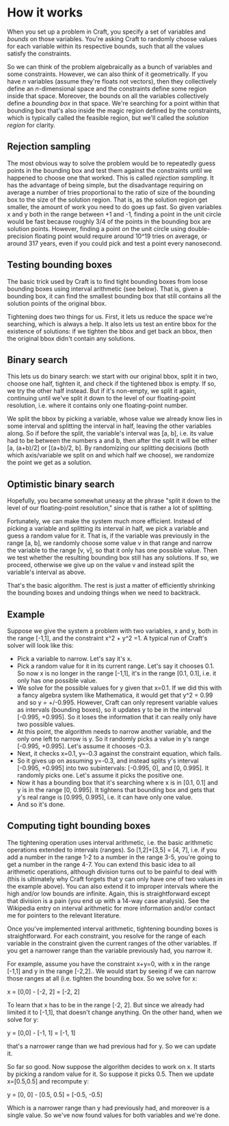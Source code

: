 How it works
=========

When you set up a problem in Craft, you specify a set of variables and
*bounds* on those variables.  You're asking Craft to randomly choose
values for each variable within its respective bounds, such that all
the values satisfy the constraints.

So we can think of the problem algebraically as a bunch of variables
and some constraints.  However, we can also think of it geometrically.
If you have *n* variables (assume they're floats not vectors), then
they collectively define an *n*-dimensional space and the constraints
define some region inside that space.  Moreover, the bounds on all the
variables collectively define a *bounding box* in that space.  We're
searching for a point within that bounding box that's also inside the
magic region defined by the constraints, which is typically called the
feasible region, but we'll called the *solution region* for clarity.

Rejection sampling
----------------

The most obvious way to solve the problem would be to repeatedly guess
points in the bounding box and test them against the constraints until
we happened to choose one that worked.  This is called *rejection
sampling*.  It has the advantage of being simple, but the disadvantage
requiring on average a number of tries proportional to the ratio of
size of the bounding box to the size of the solution region.  That is,
as the solution region get smaller, the amount of work you need to do
goes up fast.  So given variables x and y both in the range between +1
and -1, finding a point in the unit circle would be fast because
roughly 3/4 of the points in the bounding box are solution points.
However, finding a point *on* the unit circle using double-precision
floating point would require around 10^19 tries on average, or around
317 years, even if you could pick and test a point every nanosecond.

Testing bounding boxes
------------------------

The basic trick used by Craft is to find tight bounding boxes from
loose bounding boxes using interval arithmetic (see below).  That is,
given a bounding box, it can find the smallest bounding box that still
contains all the solution points of the original bbox.

Tightening does two things for us.  First, it lets us reduce the space
we're searching, which is always a help.  It also lets us test an
entire bbox for the existence of solutions: if we tighten the bbox and
get back an bbox, then the original bbox didn't contain any solutions.

Binary search
-------------

This lets us do binary search: we start with our original bbox, split
it in two, choose one half, tighten it, and check if the tightened
bbox is empty.  If so, we try the other half instead.  But if it's
non-empty, we split it again, continuing until we've split it down to
the level of our floating-point resolution, i.e. where it contains
only one floating-point number.

We split the bbox by picking a variable, whose value we already know
lies in some interval and splitting the interval in half, leaving the
other variables along.  So if before the split, the variable's
interval was [a, b], i.e. its value had to be between the numbers a
and b, then after the split it will be either [a, (a+b)/2] or
[(a+b)/2, b].  By randomizing our splitting decisions (both which
axis/variable we split on and which half we choose), we randomize the
point we get as a solution.

Optimistic binary search
--------------

Hopefully, you became somewhat uneasy at the phrase "split it down to
the level of our floating-point resolution," since that is rather a
lot of splitting.

Fortunately, we can make the system much more efficient.  Instead of
picking a variable and splitting its interval in half, we pick a
variable and guess a random value for it.  That is, if the variable
was previously in the range [a, b], we randomly choose some value v in
that range and narrow the variable to the range [v, v], so that it
only has one possible value.  Then we test whether the resulting
bounding box still has any solutions.  If so, we proceed, otherwise we
give up on the value v and instead split the variable's interval as
above.

That's the basic algorithm.  The rest is just a matter of efficiently shrinking the bounding boxes and undoing things when we need to backtrack.

Example
--------

Suppose we give the system a problem with two variables, x and y, both
in the range [-1,1], and the constraint x^2 + y^2 =1.  A typical run
of Craft's solver will look like this:

* Pick a variable to narrow.  Let's say it's x.
* Pick a random value for it in its current range.  Let's say it chooses 0.1.  So now x is no longer in the range [-1,1], it's in the range [0.1, 0.1], i.e. it only has one possible value.
* We solve for the possible values for y given that x=0.1.  If we did this with a fancy algebra system like Mathematica, it would get that y^2 = 0.99 and so y = +/-0.995.  However, Craft can only represent variable values as intervals (bounding boxes), so it updates y to be in the interval [-0.995, +0.995].  So it loses the information that it can really only have two possible values.
* At this point, the algorithm needs to narrow another variable, and the only one left to narrow is y.  So it randomly picks a value in y's range [-0.995, +0.995].  Let's assume it chooses -0.3.
* Next, it checks x=0.1, y=-0.3 against the constraint equation, which fails.
* So it gives up on assuming y=-0.3, and instead splits y's interval [-0.995, +0.995] into two subintervals: [-0.995, 0], and [0, 0.995].  It randomly picks one.  Let's assume it picks the positive one.
* Now it has a bounding box that it's searching where x is in [0.1, 0.1] and y is in the range [0, 0.995].  It tightens that bounding box and gets that y's real range is [0.995, 0.995], i.e. it can have only one value.
* And so it's done.

Computing tight bounding boxes
----------------

The tightening operation uses interval arithmetic, i.e. the basic
arithmetic operations extended to intervals (ranges).  So [1,2]+[3,5]
= [4, 7], i.e. if you add a number in the range 1-2 to a number in the
range 3-5, you're going to get a number in the range 4-7.  You can
extend this basic idea to all arithmetic operations, although division
turns out to be painful to deal with (this is ultimately why Craft
forgets that y can only have one of two values in the example above).
You can also extend it to improper intervals where the high and/or low
bounds are infinite.  Again, this is straightforward except that
division is a pain (you end up with a 14-way case analysis).  See the
Wikipedia entry on interval arithmetic for more information and/or
contact me for pointers to the relevant literature.

Once you've implemented interval arithmetic, tightening bounding boxes
is straightforward.  For each constraint, you resolve for the range of
each variable in the constraint given the current ranges of the other
variables.  If you get a narrower range than the variable previously
had, you narrow it.

For example, assume you have the constraint x+y=0, with x in the range
[-1,1] and y in the range [-2,2]..  We would start by seeing if we can
narrow those ranges at all (i.e. tighten the bounding box.  So we
solve for x:

x = [0,0] - [-2, 2] = [-2, 2]

To learn that x has to be in the range [-2, 2].  But since we already
had limited it to [-1,1], that doesn't change anything.  On the other
hand, when we solve for y:

y = [0,0] - [-1, 1] = [-1, 1]

that's a narrower range than we had previous had for y.  So we can update it.

So far so good.  Now suppose the algorithm decides to work on x.  It
starts by picking a random value for it.  So suppose it picks 0.5.
Then we update x=[0.5,0.5] and recompute y:

y = [0, 0] - [0.5, 0.5] = [-0.5, -0.5]

Which is a narrower range than y had previously had, and moreover is a
single value.  So we've now found values for both variables and we're
done.